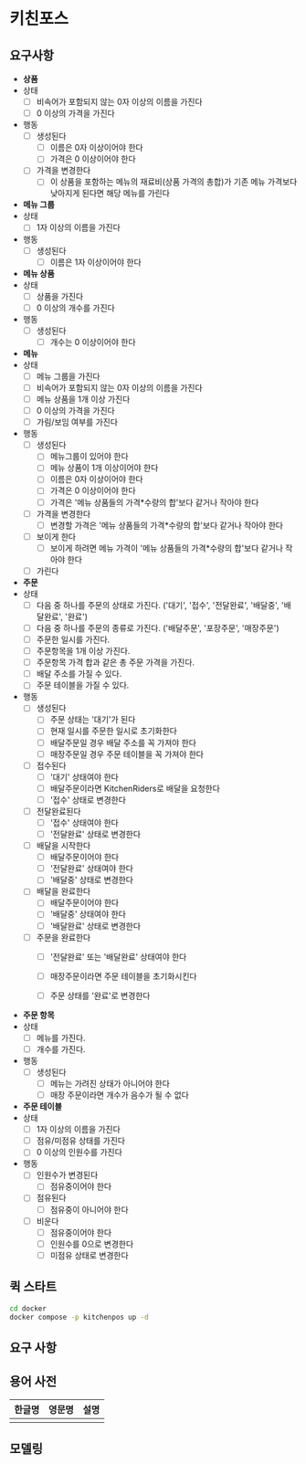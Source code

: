 # 키친포스

## 요구사항

- **상품**
- 상태
    - [ ] 비속어가 포함되지 않는 0자 이상의 이름을 가진다
    - [ ] 0 이상의 가격을 가진다
- 행동
  - [ ] 생성된다
    - [ ] 이름은 0자 이상이어야 한다
    - [ ] 가격은 0 이상이어야 한다
  - [ ] 가격을 변경한다
    - [ ] 이 상품을 포함하는 메뉴의 재료비(상품 가격의 총합)가 기존 메뉴 가격보다 낮아지게 된다면 해당 메뉴를 가린다

- **메뉴 그룹**
- 상태
  - [ ] 1자 이상의 이름을 가진다
- 행동
  - [ ] 생성된다
    - [ ] 이름은 1자 이상이어야 한다

- **메뉴 상품**
- 상태
    - [ ] 상품을 가진다
    - [ ] 0 이상의 개수를 가진다
- 행동
  - [ ] 생성된다
    - [ ] 개수는 0 이상이어야 한다

- **메뉴**
- 상태
    - [ ] 메뉴 그룹을 가진다
    - [ ] 비속어가 포함되지 않는 0자 이상의 이름을 가진다
    - [ ] 메뉴 상품을 1개 이상 가진다
    - [ ] 0 이상의 가격을 가진다
    - [ ] 가림/보임 여부를 가진다
- 행동
  - [ ] 생성된다
    - [ ] 메뉴그룹이 있어야 한다
    - [ ] 메뉴 상품이 1개 이상이어야 한다
    - [ ] 이름은 0자 이상이어야 한다
    - [ ] 가격은 0 이상이어야 한다
    - [ ] 가격은 '메뉴 상품들의 가격*수량의 합'보다 같거나 작아야 한다
  - [ ] 가격을 변경한다
    - [ ] 변경할 가격은 '메뉴 상품들의 가격*수량의 합'보다 같거나 작아야 한다
  - [ ] 보이게 한다
    - [ ] 보이게 하려면 메뉴 가격이 '메뉴 상품들의 가격*수량의 합'보다 같거나 작아야 한다
  - [ ] 가린다

- **주문**
- 상태
    - [ ] 다음 중 하나를 주문의 상태로 가진다. ('대기', '접수', '전달완료', '배달중', '배달완료', '완료')
    - [ ] 다음 중 하나를 주문의 종류로 가진다. ('배달주문', '포장주문', '매장주문')
    - [ ] 주문한 일시를 가진다.
    - [ ] 주문항목을 1개 이상 가진다.
    - [ ] 주문항목 가격 합과 같은 총 주문 가격을 가진다.
    - [ ] 배달 주소를 가질 수 있다.
    - [ ] 주문 테이블을 가질 수 있다.
- 행동
  - [ ] 생성된다
    - [ ] 주문 상태는 '대기'가 된다 
    - [ ] 현재 일시를 주문한 일시로 초기화한다
    - [ ] 배달주문일 경우 배달 주소를 꼭 가져야 한다
    - [ ] 매장주문일 경우 주문 테이블을 꼭 가져야 한다
  - [ ] 접수된다
    - [ ] '대기' 상태여야 한다
    - [ ] 배달주문이라면 KitchenRiders로 배달을 요청한다
    - [ ] '접수' 상태로 변경한다
  - [ ] 전달완료된다
    - [ ] '접수' 상태여야 한다
    - [ ] '전달완료' 상태로 변경한다
  - [ ] 배달을 시작한다
    - [ ] 배달주문이어야 한다
    - [ ] '전달완료' 상태여야 한다
    - [ ] '배달중' 상태로 변경한다
  - [ ] 배달을 완료한다
    - [ ] 배달주문이어야 한다
    - [ ] '배달중' 상태여야 한다
    - [ ] '배달완료' 상태로 변경한다
  - [ ] 주문을 완료한다
    - [ ] '전달완료' 또는 '배달완료' 상태여야 한다
    - [ ] 매장주문이라면 주문 테이블을 초기화시킨다
    - [ ] 주문 상태를 '완료'로 변경한다


- **주문 항목**
- 상태
  - [ ] 메뉴를 가진다.
  - [ ] 개수를 가진다.
- 행동
  - [ ] 생성된다
    - [ ] 메뉴는 가려진 상태가 아니어야 한다
    - [ ] 매장 주문이라면 개수가 음수가 될 수 없다

- **주문 테이블**
- 상태
    - [ ] 1자 이상의 이름을 가진다
    - [ ] 점유/미점유 상태를 가진다
    - [ ] 0 이상의 인원수를 가진다
- 행동
  - [ ] 인원수가 변경된다
    - [ ] 점유중이어야 한다
  - [ ] 점유된다
    - [ ] 점유중이 아니어야 한다
  - [ ] 비운다
    - [ ] 점유중이어야 한다
    - [ ] 인원수를 0으로 변경한다
    - [ ] 미점유 상태로 변경한다

## 퀵 스타트

```sh
cd docker
docker compose -p kitchenpos up -d
```

## 요구 사항

## 용어 사전

| 한글명 | 영문명 | 설명 |
| --- | --- | --- |
|  |  |  |

## 모델링
